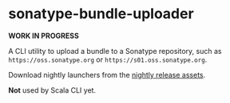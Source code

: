 # sonatype-bundle-uploader

**WORK IN PROGRESS**

A CLI utility to upload a bundle to a Sonatype repository, such as `https://oss.sonatype.org` or `https://s01.oss.sonatype.org`.

Download nightly launchers from the [nightly release assets](https://github.com/scala-cli/sonatype-bundle-uploader/releases/tag/nightly).

**Not** used by Scala CLI yet.
